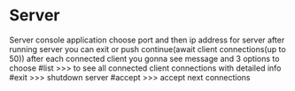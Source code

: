 # Server
Server console application
choose port and then ip address for server 
after running server you can exit or push continue(await client connections(up to 50))
after each connected client you gonna see message and 3 options to choose 
#list >>> to see all connected client connections with detailed info
#exit >>> shutdown server 
#accept >>> accept next connections
